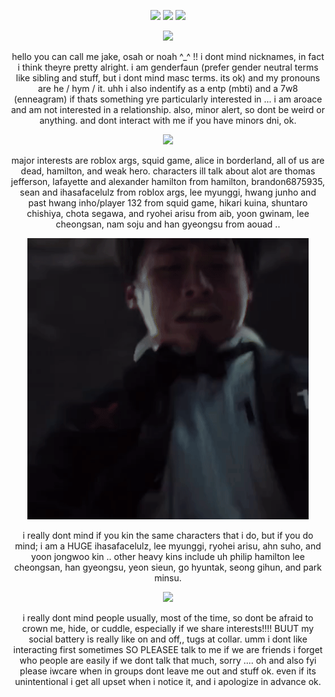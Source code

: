 <p align= "center"> <img src= "https://files.catbox.moe/gxv37e.gif" width= 25> <img src="https://komarev.com/ghpvc/?username=FILTH-CO&color=grey&label=""> <img src= "https://files.catbox.moe/kyadp4.gif" width= 25> </p>

<p align= "center"> <img src="https://files.catbox.moe/7ickhm.gif" width= 500>

<p align= "center"> hello you can call me jake, osah or noah ^_^ !! i dont mind nicknames, in fact i think theyre pretty alright. i am genderfaun (prefer gender neutral terms like sibling and stuff, but i dont mind masc terms. its ok) and my pronouns are he / hym / it. uhh i also indentify as a entp (mbti) and a 7w8 (enneagram) if thats something yre particularly interested in ... i am aroace and am not interested in a relationship. also, minor alert, so dont be weird or anything. and dont interact with me if you have minors dni, ok.

<p align= "center"> <img src="https://files.catbox.moe/2h6id5.gif" width= 450> </p>

<p align= "center"> major interests are roblox args, squid game, alice in borderland, all of us are dead, hamilton, and weak hero. characters ill talk about alot are thomas jefferson, lafayette and alexander hamilton from hamilton, brandon6875935, sean and ihasafacelulz from roblox args, lee myunggi, hwang junho and past hwang inho/player 132 from squid game, hikari kuina, shuntaro chishiya, chota segawa, and ryohei arisu from aib, yoon gwinam, lee cheongsan, nam soju and han gyeongsu from aouad .. </p>

<p align= "center"> <img src="https://github.com/myung-bean/myung-bean/blob/975eab044dbb860b027e2a66877023c674692e70/IMG_1828.gif" width= 450> </p>

<p align= "center"> i really dont mind if you kin the same characters that i do, but if you do mind; i am a HUGE ihasafacelulz, lee myunggi, ryohei arisu, ahn suho, and yoon jongwoo kin .. other heavy kins include uh philip hamilton lee cheongsan, han gyeongsu, yeon sieun, go hyuntak, seong gihun, and park minsu. </p>

<p align= "center"> <img src="https://files.catbox.moe/9onlf8.gif" width= 450>

<p align= "center"> i really dont mind people usually, most of the time, so dont be afraid to crown me, hide, or cuddle, especially if we share interests!!!! BUUT my social battery is really like on and off,, tugs at collar. umm i dont like interacting first sometimes SO PLEASEE talk to me if we are friends i forget who people are easily if we dont talk that much, sorry .... oh and also fyi please iwcare when in groups dont leave me out and stuff ok. even if its unintentional i get all upset when i notice it, and i apologize in advance ok. </p>
